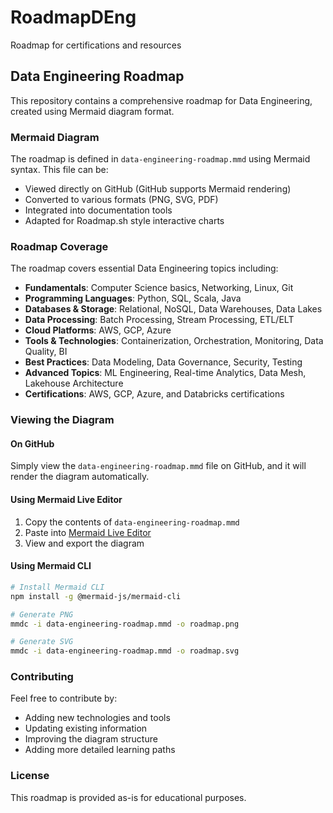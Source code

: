 # RoadmapDEng
Roadmap for certifications and resources

## Data Engineering Roadmap

This repository contains a comprehensive roadmap for Data Engineering, created using Mermaid diagram format.

### Mermaid Diagram

The roadmap is defined in `data-engineering-roadmap.mmd` using Mermaid syntax. This file can be:
- Viewed directly on GitHub (GitHub supports Mermaid rendering)
- Converted to various formats (PNG, SVG, PDF)
- Integrated into documentation tools
- Adapted for Roadmap.sh style interactive charts

### Roadmap Coverage

The roadmap covers essential Data Engineering topics including:

- **Fundamentals**: Computer Science basics, Networking, Linux, Git
- **Programming Languages**: Python, SQL, Scala, Java
- **Databases & Storage**: Relational, NoSQL, Data Warehouses, Data Lakes
- **Data Processing**: Batch Processing, Stream Processing, ETL/ELT
- **Cloud Platforms**: AWS, GCP, Azure
- **Tools & Technologies**: Containerization, Orchestration, Monitoring, Data Quality, BI
- **Best Practices**: Data Modeling, Data Governance, Security, Testing
- **Advanced Topics**: ML Engineering, Real-time Analytics, Data Mesh, Lakehouse Architecture
- **Certifications**: AWS, GCP, Azure, and Databricks certifications

### Viewing the Diagram

#### On GitHub
Simply view the `data-engineering-roadmap.mmd` file on GitHub, and it will render the diagram automatically.

#### Using Mermaid Live Editor
1. Copy the contents of `data-engineering-roadmap.mmd`
2. Paste into [Mermaid Live Editor](https://mermaid.live/)
3. View and export the diagram

#### Using Mermaid CLI
```bash
# Install Mermaid CLI
npm install -g @mermaid-js/mermaid-cli

# Generate PNG
mmdc -i data-engineering-roadmap.mmd -o roadmap.png

# Generate SVG
mmdc -i data-engineering-roadmap.mmd -o roadmap.svg
```

### Contributing

Feel free to contribute by:
- Adding new technologies and tools
- Updating existing information
- Improving the diagram structure
- Adding more detailed learning paths

### License

This roadmap is provided as-is for educational purposes.
